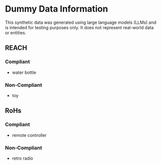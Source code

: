 # Dummy Data Information
This synthetic data was generated using large language models (LLMs) and is intended for testing purposes only. It does not represent real-world data or entities.

## REACH
### Compliant
- water bottle
### Non-Compliant
- toy


## RoHs
### Compliant
- remote controller
### Non-Compliant
- retro radio